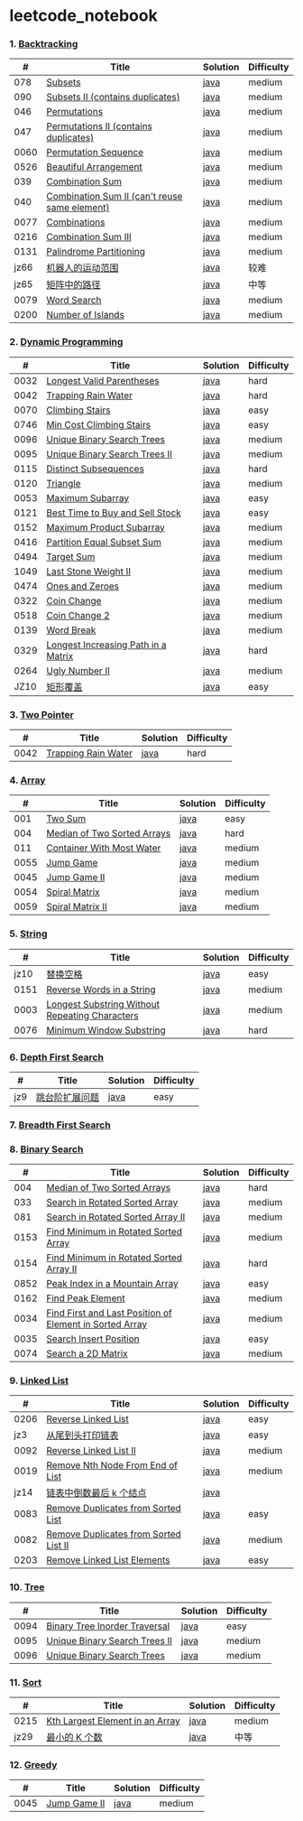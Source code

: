 # leetcode_notebook

### 1. [Backtracking](backtracking.md)

| \#   | Title                                                                                                                                                                               | Solution                                                 | Difficulty |
| ---- | ----------------------------------------------------------------------------------------------------------------------------------------------------------------------------------- | -------------------------------------------------------- | ---------- |
| 078  | [Subsets](https://leetcode.com/problems/subsets/)                                                                                                                                   | [java](/solution_java/078_Subsets.java)                  | medium     |
| 090  | [Subsets II (contains duplicates)](https://leetcode.com/problems/subsets-ii/)                                                                                                       | [java](/solution_java/090_Subsets_II.java)               | medium     |
| 046  | [Permutations](https://leetcode.com/problems/permutations/)                                                                                                                         | [java](/solution_java/046_Permutations.java)             | medium     |
| 047  | [Permutations II (contains duplicates)](https://leetcode.com/problems/permutations-ii/)                                                                                             | [java](/solution_java/047_Permutations_II.java)          | medium     |
| 0060 | [Permutation Sequence](https://leetcode.com/problems/permutation-sequence/)                                                                                                         | [java](/solution_java/0060_Permutation_Subsequence.java) | medium     |
| 0526 | [Beautiful Arrangement](https://leetcode.com/problems/beautiful-arrangement/)                                                                                                       | [java](/solution_java/0526_Beautiful_Arrangement.java)   | medium     |
| 039  | [Combination Sum](https://leetcode.com/problems/combination-sum/)                                                                                                                   | [java](/solution_java/039_Combination_Sum.java)          | medium     |
| 040  | [Combination Sum II (can't reuse same element)](https://leetcode.com/problems/combination-sum-ii/)                                                                                  | [java](/solution_java/040_Combination_Sum_II.java)       | medium     |
| 0077 | [Combinations](https://leetcode.com/problems/combinations/)                                                                                                                         | [java](/solution_java/0077_Combinations.java)            | medium     |
| 0216 | [Combination Sum III](https://leetcode.com/problems/combination-sum-iii/)                                                                                                           | [java](/solution_java/0216_Combination_Sum_III.java)     | medium     |
| 0131 | [Palindrome Partitioning](https://leetcode.com/problems/palindrome-partitioning/)                                                                                                   | [java](/solution_java/131_Palindrome_Partitioning.java)  | medium     |
| jz66 | [机器人的运动范围](https://www.nowcoder.com/practice/6e5207314b5241fb83f2329e89fdecc8?tpId=13&&tqId=11219&rp=1&ru=/ta/coding-interviews&qru=/ta/coding-interviews/question-ranking) | [java](/牛客网/机器人的运动范围.java)                    | 较难       |
| jz65 | [矩阵中的路径](https://www.nowcoder.com/practice/2a49359695a544b8939c77358d29b7e6?tpId=13&&tqId=11218&rp=1&ru=/ta/coding-interviews&qru=/ta/coding-interviews/question-ranking)     | [java](/牛客网/矩阵中的路径.java)                        | 中等       |
| 0079 | [Word Search](https://leetcode.com/problems/word-search/)                                                                                                                           | [java](/solution_java/0079_Word_Search.java)             | medium     |
| 0200 | [Number of Islands](https://leetcode.com/problems/number-of-islands/)                                                                                                               | [java](/solution_java/0200_Number_of_Islands.java)       | medium     |

### 2. [Dynamic Programming](dynamic_programming.md)

| \#   | Title                                                                                                                                                                       | Solution                                                             | Difficulty |
| ---- | --------------------------------------------------------------------------------------------------------------------------------------------------------------------------- | -------------------------------------------------------------------- | ---------- |
| 0032 | [Longest Valid Parentheses](https://leetcode.com/problems/longest-valid-parentheses/)                                                                                       | [java](/solution_java/0032_Longest_Valid_Parentheses.java)           | hard       |
| 0042 | [Trapping Rain Water](https://leetcode.com/problems/trapping-rain-water/)                                                                                                   | [java](/solution_java/0042_Trapping_Rain_Water.java)                 | hard       |
| 0070 | [Climbing Stairs](https://leetcode.com/problems/climbing-stairs/)                                                                                                           | [java](/solution_java/0070_Climbing_Stairs.java)                     | easy       |
| 0746 | [Min Cost Climbing Stairs](https://leetcode.com/problems/min-cost-climbing-stairs/)                                                                                         | [java](/solution_java/0746_Min_Cost_Climbing_Stairs.java)            | easy       |
| 0096 | [Unique Binary Search Trees](https://leetcode.com/problems/unique-binary-search-trees/)                                                                                     | [java](/solution_java/0096_Unique_Binary_Search_Trees.java)          | medium     |
| 0095 | [Unique Binary Search Trees II](https://leetcode.com/problems/unique-binary-search-trees-ii/)                                                                               | [java](/solution_java/0095_Unique_Binary_Search_Trees_II.java)       | medium     |
| 0115 | [Distinct Subsequences](https://leetcode.com/problems/distinct-subsequences/)                                                                                               | [java](/solution_java/0115_Distinct_Subsequences.java)               | hard       |
| 0120 | [Triangle](https://leetcode.com/problems/triangle/)                                                                                                                         | [java](/solution_java/0120_Triangle.java)                            | medium     |
| 0053 | [Maximum Subarray](https://leetcode.com/problems/maximum-subarray/)                                                                                                         | [java](/solution_java/0053_Maximum_Subarray.java)                    | easy       |
| 0121 | [Best Time to Buy and Sell Stock](https://leetcode.com/problems/best-time-to-buy-and-sell-stock/)                                                                           | [java](/solution_java/0121_Best_Time_to_Buy_and_Sell_Stock)          | easy       |
| 0152 | [Maximum Product Subarray](https://leetcode.com/problems/maximum-product-subarray/)                                                                                         | [java](/solution_java/0152_Maximum_Product_Subarray.java)            | medium     |
| 0416 | [Partition Equal Subset Sum](https://leetcode.com/problems/partition-equal-subset-sum/)                                                                                     | [java](/solution_java/0416_Partition_Equal_Subset_Sum.java)          | medium     |
| 0494 | [Target Sum](https://leetcode.com/problems/target-sum/)                                                                                                                     | [java](/solution_java/0494_Target_Sum.java)                          | medium     |
| 1049 | [Last Stone Weight II](https://leetcode.com/problems/last-stone-weight-ii/)                                                                                                 | [java](/solution_java/1049_Last_Stone_Weight_II.java)                | medium     |
| 0474 | [Ones and Zeroes](https://leetcode.com/problems/ones-and-zeroes/)                                                                                                           | [java](/solution_java/474_Ones_and_Zeroes.java)                      | medium     |
| 0322 | [Coin Change](https://leetcode.com/problems/coin-change/)                                                                                                                   | [java](/solution_java/0322_Coin_Change.java)                         | medium     |
| 0518 | [Coin Change 2](https://leetcode.com/problems/coin-change-2/)                                                                                                               | [java](/solution_java/0518_Coin_Change_2.java)                       | medium     |
| 0139 | [Word Break](https://leetcode.com/problems/word-break/)                                                                                                                     | [java](/solution_java/0139_Word_Break.java)                          | medium     |
| 0329 | [Longest Increasing Path in a Matrix](https://leetcode.com/problems/longest-increasing-path-in-a-matrix/)                                                                   | [java](/solution_java/0329_Longest_Increasing_Path_in_a_Matrix.java) | hard       |
| 0264 | [Ugly Number II](https://leetcode.com/problems/ugly-number-ii/)                                                                                                             | [java](/solution_java/0264_Ugly_Number_II.java)                      | medium     |
| JZ10 | [矩形覆盖](https://www.nowcoder.com/practice/72a5a919508a4251859fb2cfb987a0e6?tpId=13&&tqId=11163&rp=1&ru=/ta/coding-interviews&qru=/ta/coding-interviews/question-ranking) | [java](/牛客网/矩形覆盖.md)                                          | easy       |

### 3. [Two Pointer](two_pointer.md)

| \#   | Title                                                                     | Solution                                             | Difficulty |
| ---- | ------------------------------------------------------------------------- | ---------------------------------------------------- | ---------- |
| 0042 | [Trapping Rain Water](https://leetcode.com/problems/trapping-rain-water/) | [java](/solution_java/0042_Trapping_Rain_Water.java) | hard       |

### 4. [Array](array.md)

| \#   | Title                                                                                     | Solution                                                    | Difficulty |
| ---- | ----------------------------------------------------------------------------------------- | ----------------------------------------------------------- | ---------- |
| 001  | [Two Sum](https://leetcode.com/problems/two-sum/)                                         | [java](/solution_java/001_Two_Sum.java)                     | easy       |
| 004  | [Median of Two Sorted Arrays](https://leetcode.com/problems/median-of-two-sorted-arrays/) | [java](/solution_java/004_Median_of_Two_Sorted_Arrays.java) | hard       |
| 011  | [Container With Most Water](https://leetcode.com/problems/container-with-most-water/)     | [java](/solution_java/011_Container_With_Most_Water.java)   | medium     |
| 0055 | [Jump Game](https://leetcode.com/problems/jump-game/)                                     | [java](/solution_java/0055_Jump_Game.java)                  | medium     |
| 0045 | [Jump Game II](https://leetcode.com/problems/jump-game-ii/)                               | [java](/solution_java/0045_Jump_Game_II.java)               | medium     |
| 0054 | [Spiral Matrix](https://leetcode.com/problems/spiral-matrix/)                             | [java](/solution_java/0054_Spiral_Matrix.java)              | medium     |
| 0059 | [Spiral Matrix II](https://leetcode.com/problems/spiral-matrix-ii/)                       | [java](/solution_java/0059_Spiral_Matrix_II.java)           | medium     |

### 5. [String](string.md)

| \#   | Title                                                                                                                                                                       | Solution                                                                        | Difficulty |
| ---- | --------------------------------------------------------------------------------------------------------------------------------------------------------------------------- | ------------------------------------------------------------------------------- | ---------- |
| jz10 | [替换空格](https://www.nowcoder.com/practice/0e26e5551f2b489b9f58bc83aa4b6c68?tpId=13&&tqId=11155&rp=1&ru=/ta/coding-interviews&qru=/ta/coding-interviews/question-ranking) | [java](/牛客网/替换空格.java)                                                   | easy       |
| 0151 | [Reverse Words in a String](https://leetcode.com/problems/reverse-words-in-a-string/)                                                                                       | [java](/solution_java/0151_Reverse_Words_in_a_String.java)                      | medium     |
| 0003 | [Longest Substring Without Repeating Characters](https://leetcode.com/problems/longest-substring-without-repeating-characters/)                                             | [java](/solution_java/0003_Longest_Substring_Without_Repeating_Characters.java) | medium     |
| 0076 | [Minimum Window Substring](https://leetcode.com/problems/minimum-window-substring/)                                                                                         | [java](/solution_java/0076_Minimum_Window_Substring.java)                       | hard       |

### 6. [Depth First Search](dfs.md)

| \#  | Title                                                                                                                                                                             | Solution                            | Difficulty |
| --- | --------------------------------------------------------------------------------------------------------------------------------------------------------------------------------- | ----------------------------------- | ---------- |
| jz9 | [跳台阶扩展问题](https://www.nowcoder.com/practice/22243d016f6b47f2a6928b4313c85387?tpId=13&&tqId=11162&rp=1&ru=/ta/coding-interviews&qru=/ta/coding-interviews/question-ranking) | [java](/牛客网/跳台阶扩展问题.java) | easy       |

### 7. [Breadth First Search](bfs.md)

### 8. [Binary Search](binary_search.md)

| \#   | Title                                                                                                                                             | Solution                                                                                 | Difficulty |
| ---- | ------------------------------------------------------------------------------------------------------------------------------------------------- | ---------------------------------------------------------------------------------------- | ---------- |
| 004  | [Median of Two Sorted Arrays](https://leetcode.com/problems/median-of-two-sorted-arrays/)                                                         | [java](/solution_java/004_Median_of_Two_Sorted_Arrays.java)                              | hard       |
| 033  | [Search in Rotated Sorted Array](https://leetcode.com/problems/search-in-rotated-sorted-array/)                                                   | [java](/solution_java/0033_Search_in_Rotated_Sorted_Array.java)                          | medium     |
| 081  | [Search in Rotated Sorted Array II](https://leetcode.com/problems/search-in-rotated-sorted-array-ii/)                                             | [java](/solution_java/0081_Search_in_Rotated_Sorted_Array_II.java)                       | medium     |
| 0153 | [Find Minimum in Rotated Sorted Array](https://leetcode.com/problems/find-minimum-in-rotated-sorted-array/)                                       | [java](/solution_java/0153_Find_Minimum_in_Rotated_Sorted_Array.java)                    | medium     |
| 0154 | [Find Minimum in Rotated Sorted Array II](https://leetcode.com/problems/find-minimum-in-rotated-sorted-array-ii/)                                 | [java](/solution_java/0154_Find_Minimum_in_Rotated_Sorted_Array_II.java)                 | hard       |
| 0852 | [Peak Index in a Mountain Array](https://leetcode.com/problems/peak-index-in-a-mountain-array/)                                                   | [java](/solution_java/0852_Peak_Index_in_a_Mountain_Array.java)                          | easy       |
| 0162 | [Find Peak Element](https://leetcode.com/problems/find-peak-element/)                                                                             | [java](/solution_java/0162_Find_Peak_Element.java)                                       | medium     |
| 0034 | [Find First and Last Position of Element in Sorted Array](https://leetcode.com/problems/find-first-and-last-position-of-element-in-sorted-array/) | [java](/solution_java/0034_Find_First_and_Last_Position_of_Element_in_Sorted_Array.java) | medium     |
| 0035 | [Search Insert Position](https://leetcode.com/problems/search-insert-position/)                                                                   | [java](/solution_java/0035_Search_Insert_Position.java)                                  | easy       |
| 0074 | [Search a 2D Matrix](https://leetcode.com/problems/search-a-2d-matrix/)                                                                           | [java](/solution_java/0074_Search_a_2D_Matrix.java)                                      | medium     |

### 9. [Linked List](linked_list.md)

| \#   | Title                                                                                                                                                                                      | Solution                                                               | Difficulty |
| ---- | ------------------------------------------------------------------------------------------------------------------------------------------------------------------------------------------ | ---------------------------------------------------------------------- | ---------- |
| 0206 | [Reverse Linked List](https://leetcode.com/problems/reverse-linked-list/)                                                                                                                  | [java](/solution_java/0206_Reverse_Linked_List.java)                   | easy       |
| jz3  | [从尾到头打印链表](https://www.nowcoder.com/practice/d0267f7f55b3412ba93bd35cfa8e8035?tpId=13&&tqId=11156&rp=1&ru=/ta/coding-interviews&qru=/ta/coding-interviews/question-ranking)        | [java](/牛客网/从尾到头打印链表.java)                                  | easy       |
| 0092 | [Reverse Linked List II](https://leetcode.com/problems/reverse-linked-list-ii/)                                                                                                            | [java](/solution_java/0092_Reverse_Linked_List_II.java)                | medium     |
| 0019 | [Remove Nth Node From End of List](https://leetcode.com/problems/remove-nth-node-from-end-of-list/)                                                                                        | [java](/solution_java/0019_Remove_Nth_Node_From_End_of_List.java)      | medium     |
| jz14 | [链表中倒数最后 k 个结点](https://www.nowcoder.com/practice/886370fe658f41b498d40fb34ae76ff9?tpId=13&&tqId=11167&rp=1&ru=/ta/coding-interviews&qru=/ta/coding-interviews/question-ranking) | [java](/牛客网/链表中倒数最后k个结点.java)                             |            |
| 0083 | [Remove Duplicates from Sorted List](https://leetcode.com/problems/remove-duplicates-from-sorted-list/)                                                                                    | [java](/solution_java/0083_Remove_Duplicates_from_Sorted_List.java)    | easy       |
| 0082 | [Remove Duplicates from Sorted List II](https://leetcode.com/problems/remove-duplicates-from-sorted-list-ii/)                                                                              | [java](/solution_java/0082_Remove_Duplicates_from_Sorted_List_II.java) | medium     |
| 0203 | [ Remove Linked List Elements](https://leetcode.com/problems/remove-linked-list-elements/)                                                                                                 | [java](/solution_java/0203_Remove_Linked_List_Elements.java)           | easy       |

### 10. [Tree](tree.md)

| \#   | Title                                                                                         | Solution                                                       | Difficulty |
| ---- | --------------------------------------------------------------------------------------------- | -------------------------------------------------------------- | ---------- |
| 0094 | [Binary Tree Inorder Traversal](https://leetcode.com/problems/binary-tree-inorder-traversal/) | [java](/solution_java/0094_Binary_Tree_Inorder_Traversal.java) | easy       |
| 0095 | [Unique Binary Search Trees II](https://leetcode.com/problems/unique-binary-search-trees-ii/) | [java](/solution_java/0095_Unique_Binary_Search_Trees_II)      | medium     |
| 0096 | [Unique Binary Search Trees](https://leetcode.com/problems/unique-binary-search-trees/)       | [java](/solution_java/0096_Unique_Binary_Search_Trees.java)    | medium     |

### 11. [Sort](sort.md)

| \#   | Title                                                                                                                                                                            | Solution                                                         | Difficulty |
| ---- | -------------------------------------------------------------------------------------------------------------------------------------------------------------------------------- | ---------------------------------------------------------------- | ---------- |
| 0215 | [Kth Largest Element in an Array](https://leetcode.com/problems/kth-largest-element-in-an-array/)                                                                                | [java](/solution_java/0215_Kth_Largest_Element_in_an_Array.java) | medium     |
| jz29 | [最小的 K 个数](https://www.nowcoder.com/practice/6a296eb82cf844ca8539b57c23e6e9bf?tpId=13&&tqId=11182&rp=1&ru=/ta/coding-interviews&qru=/ta/coding-interviews/question-ranking) | [java](/牛客网/最小的K个数.java)                                 | 中等       |

### 12. [Greedy](greedy.md)

| \#   | Title                                                       | Solution                                      | Difficulty |
| ---- | ----------------------------------------------------------- | --------------------------------------------- | ---------- |
| 0045 | [Jump Game II](https://leetcode.com/problems/jump-game-ii/) | [java](/solution_java/0045_Jump_Game_II.java) | medium     |
